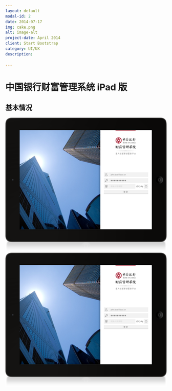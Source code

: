 ```yaml
---
layout: default
modal-id: 2
date: 2014-07-17
img: cake.png
alt: image-alt
project-date: April 2014
client: Start Bootstrap
category: UI/UX
description: 

---
```


# 中国银行财富管理系统 iPad 版

## 基本情况
![登录页面](../img/portfolio/boc/LoginPage@2x.png)
![登录页面](../img/portfolio/boc/LoginPage@2x.png)
